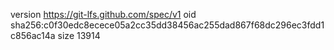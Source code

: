 version https://git-lfs.github.com/spec/v1
oid sha256:c0f30edc8ecece05a2cc35dd38456ac255dad867f68dc296ec3fdd1c856ac14a
size 13914
